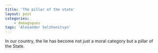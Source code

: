 ```yaml
---
title: 'The pillar of the state'
layout: post
categories:
    - demagogues
tags: 'Alexander Solzhenitsyn'
---
```


In our country, the lie has become not just a moral category but a pillar of the State.